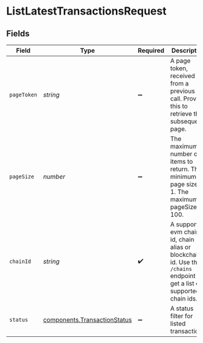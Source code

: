 # ListLatestTransactionsRequest


## Fields

| Field                                                                                                                    | Type                                                                                                                     | Required                                                                                                                 | Description                                                                                                              | Example                                                                                                                  |
| ------------------------------------------------------------------------------------------------------------------------ | ------------------------------------------------------------------------------------------------------------------------ | ------------------------------------------------------------------------------------------------------------------------ | ------------------------------------------------------------------------------------------------------------------------ | ------------------------------------------------------------------------------------------------------------------------ |
| `pageToken`                                                                                                              | *string*                                                                                                                 | :heavy_minus_sign:                                                                                                       | A page token, received from a previous list call. Provide this to retrieve the subsequent page.                          |                                                                                                                          |
| `pageSize`                                                                                                               | *number*                                                                                                                 | :heavy_minus_sign:                                                                                                       | The maximum number of items to return. The minimum page size is 1. The maximum pageSize is 100.                          | 10                                                                                                                       |
| `chainId`                                                                                                                | *string*                                                                                                                 | :heavy_check_mark:                                                                                                       | A supported evm chain id, chain alias or blockchain id. Use the `/chains` endpoint to get a list of supported chain ids. | 43114                                                                                                                    |
| `status`                                                                                                                 | [components.TransactionStatus](../../models/components/transactionstatus.md)                                             | :heavy_minus_sign:                                                                                                       | A status filter for listed transactions.                                                                                 |                                                                                                                          |